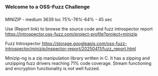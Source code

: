###
### Welcome to a OSS-Fuzz Challenge
###

MINIZIP - medium 3639 loc 75%-76%-64% - 45 sec

Use (Report link) to browse the source code and fuzz introspector report https://introspector.oss-fuzz.com/project-profile?project=minizip

Fuzz Introspector
https://storage.googleapis.com/oss-fuzz-introspector/minizip/inspector-report/20250411/fuzz_report.html

Minizip-ng is a zip manipulation library written in C.  It has a zipping and unzipping fuzz drivers reaching 71% code coverage.  Stream functioning and encryption functionality is not well fuzzed.
